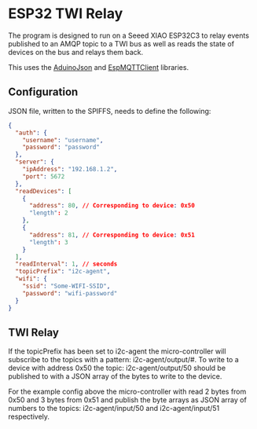 # ESP32 TWI Relay

The program is designed to run on a Seeed XIAO ESP32C3 to relay events published to an AMQP topic to a TWI bus as well as reads the state of devices on the bus and relays them back.

This uses the [AduinoJson](https://arduinojson.org/) and [EspMQTTClient](https://github.com/plapointe6/EspMQTTClient) libraries.

## Configuration

JSON file, written to the SPIFFS, needs to define the following:

```JSON
{
  "auth": {
    "username": "username",
    "password": "password"
  },
  "server": {
    "ipAddress": "192.168.1.2",
    "port": 5672
  },
  "readDevices": [
    {
      "address": 80, // Corresponding to device: 0x50
      "length": 2
    },
    {
      "address": 81, // Corresponding to device: 0x51
      "length": 3
    }
  ],
  "readInterval": 1, // seconds
  "topicPrefix": "i2c-agent",
  "wifi": {
    "ssid": "Some-WIFI-SSID",
    "password": "wifi-password"
  }
}
```

## TWI Relay

If the topicPrefix has been set to i2c-agent the micro-controller will subscribe to the topics with a pattern: i2c-agent/output/#. To write to a device with address 0x50 the topic: i2c-agent/output/50 should be published to with a JSON array of the bytes to write to the device.

For the example config above the micro-controller with read 2 bytes from 0x50 and 3 bytes from 0x51 and publish the byte arrays as JSON array of numbers to the topics: i2c-agent/input/50 and i2c-agent/input/51 respectively.
